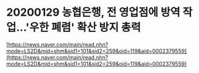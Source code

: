 # 20200129 농협은행, 전 영업점에 방역 작업...'우한 폐렴' 확산 방지 총력

[https://news.naver.com/main/read.nhn?mode=LS2D&mid=shm&sid1=101&sid2=259&oid=119&aid=0002379559](https://news.naver.com/main/read.nhn?mode=LS2D&mid=shm&sid1=101&sid2=259&oid=119&aid=0002379559)